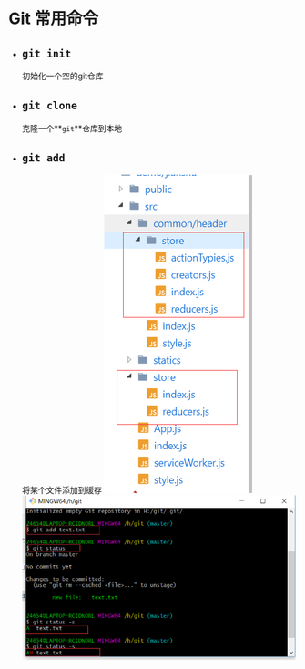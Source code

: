 # Git 常用命令

- ## `git init`

  初始化一个空的git仓库

- ## `git clone`

   克隆一个**`git`**仓库到本地

- ## `git add`

   将某个文件添加到缓存
  ![example1](./images/react/example1.png 'example1')
  ![gitadd](./images/git/git1.png 'git add')